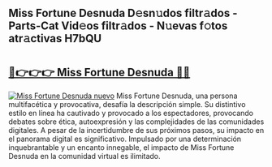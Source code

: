 ## Miss Fortune Desnuda D𝚎sn𝚞dos filtr𝚊dos - Parts-Cat Vid𝚎os filtr𝚊dos - N𝚞evas f𝚘tos atr𝚊ctivas H7bQU

# <h2><a href="http://mb6z12y.tromn.icu/?c=Miss+Fortune+Desnuda">🔗👉👉👉 Miss Fortune Desnuda 🔗🔗</a></h2>

[![Miss Fortune Desnuda nuevo](https://i.imgur.com/pEAQMta.gif)](http://mb6z12y.tromn.icu/?c=Miss+Fortune+Desnuda)
Miss Fortune Desnuda, una persona multifacética y provocativa, desafía la descripción simple. Su distintivo estilo en línea ha cautivado y provocado a los espectadores, provocando debates sobre ética, autoexpresión y las complejidades de las comunidades digitales. A pesar de la incertidumbre de sus próximos pasos, su impacto en el panorama digital es significativo. Impulsado por una determinación inquebrantable y un encanto innegable, el impacto de Miss Fortune Desnuda en la comunidad virtual es ilimitado.
